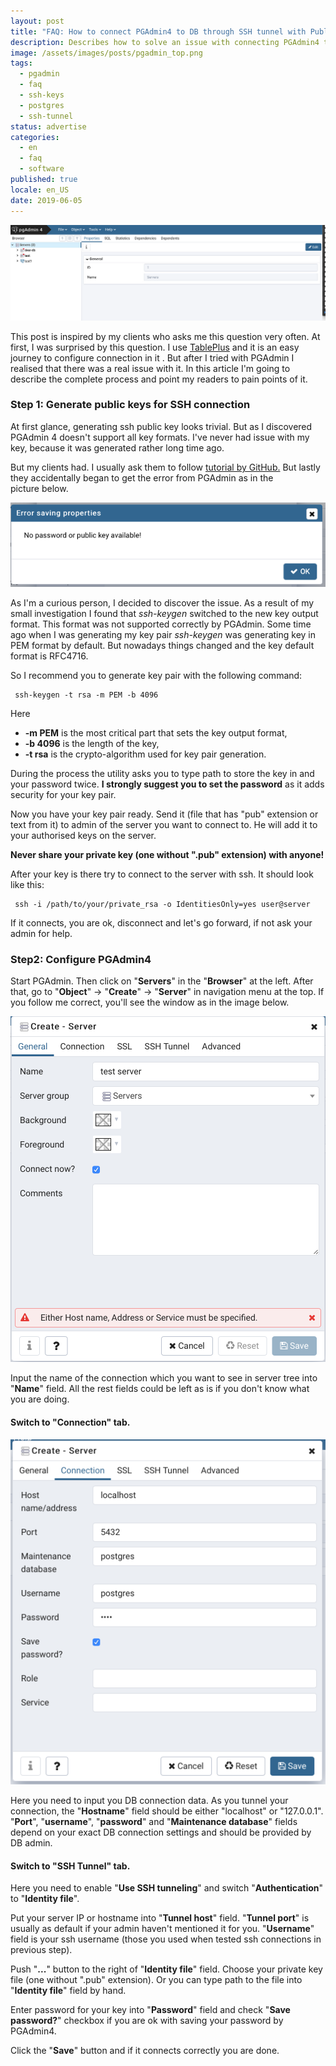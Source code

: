 ```yaml
---
layout: post
title: "FAQ: How to connect PGAdmin4 to DB through SSH tunnel with Public key authentication"
description: Describes how to solve an issue with connecting PGAdmin4 to the server through SSH tunnel using public key authentication.
image: /assets/images/posts/pgadmin_top.png
tags:
  - pgadmin
  - faq
  - ssh-keys
  - postgres
  - ssh-tunnel
status: advertise
categories:
  - en
  - faq
  - software
published: true
locale: en_US
date: 2019-06-05
---
```


![PGAdmin4](/assets/images/posts/pgadmin_top.png)

This post is inspired by my clients who asks me this question very
often. At first, I was surprised by this question. I use
[TablePlus](https://tableplus.com/) and it is an easy journey to
configure connection in it . But after I tried with PGAdmin I realised
that there was a real issue with it. In this article I'm going to
describe the complete process and point my readers to pain points of it.

### **Step 1: Generate public keys for SSH connection**

At first glance, generating ssh public key looks trivial. But as I
discovered PGAdmin 4 doesn't support all key formats. I've never had
issue with my key, because it was generated rather long time ago.

But my clients had. I usually ask them to follow [tutorial by
GitHub.](https://help.github.com/en/articles/generating-a-new-ssh-key-and-adding-it-to-the-ssh-agent)
But lastly they accidentally began to get the error from PGAdmin as in
the picture below.

![PGAdmin error alert](/assets/images/posts/pgadmin_error.png)

As I'm a curious person, I decided to discover the issue. As a result of
my small investigation I found that *ssh-keygen* switched to the new key
output format. This format was not supported correctly by PGAdmin. Some
time ago when I was generating my key pair *ssh-keygen* was generating
key in PEM format by default. But nowadays things changed and the key
default format is RFC4716.

So I recommend you to generate key pair with the following command:

     ssh-keygen -t rsa -m PEM -b 4096

Here

-   **-m PEM** is the most critical part that sets the key
    output format,
-   **-b 4096** is the length of the key,
-   **-t rsa** is the crypto-algorithm used for key pair generation.

During the process the utility asks you to type path to store the key in
and your password twice. **I strongly suggest you to set the password**
as it adds security for your key pair.

Now you have your key pair ready. Send it (file that has "pub" extension
or text from it) to admin of the server you want to connect to. He will
add it to your authorised keys on the server.

**Never share your private key (one without ".pub" extension)
with anyone!**

After your key is there try to connect to the server with ssh. It should
look like this:

     ssh -i /path/to/your/private_rsa -o IdentitiesOnly=yes user@server

If it connects, you are ok, disconnect and let's go forward, if not ask
your admin for help.

### **Step2: Configure PGAdmin4**

Start PGAdmin. Then click on "**Servers**" in the "**Browser**" at the
left. After that, go to "**Object**" -\> "**Create**" -\> "**Server**"
in navigation menu at the top. If you follow me correct, you'll see the
window as in the image below.

![PGAdmin4 Server settings - General tab](/assets/images/posts/pgadmin_general.png)

Input the name of the connection which you want to see in server tree
into "**Name**" field. All the rest fields could be left as is if you
don't know what you are doing.

#### Switch to "Connection" tab.

![PGAdmin4 Server settings - Connection tab](/assets/images/posts/pgadmin_connection.png)

Here you need to input you DB connection data. As you tunnel your
connection, the "**Hostname**" field should be either "localhost" or
"127.0.0.1". "**Port**", "**username**", "**password**" and
"**Maintenance database**" fields depend on your exact DB connection
settings and should be provided by DB admin.

#### Switch to "SSH Tunnel" tab.

Here you need to enable "**Use SSH tunneling**" and switch
"**Authentication**" to "**Identity file**".

Put your server IP or hostname into "**Tunnel host**" field. "**Tunnel
port**" is usually as default if your admin haven't mentioned it for
you. "**Username**" field is your ssh username (those you used when
tested ssh connections in previous step).

Push "**...**" button to the right of "**Identity file**" field. Choose
your private key file (one without ".pub" extension). Or you can type
path to the file into "**Identity file**" field by hand.

Enter password for your key into "**Password**" field and check "**Save
password?**" checkbox if you are ok with saving your password by
PGAdmin4.

Click the "**Save**" button and if it connects correctly you are done.